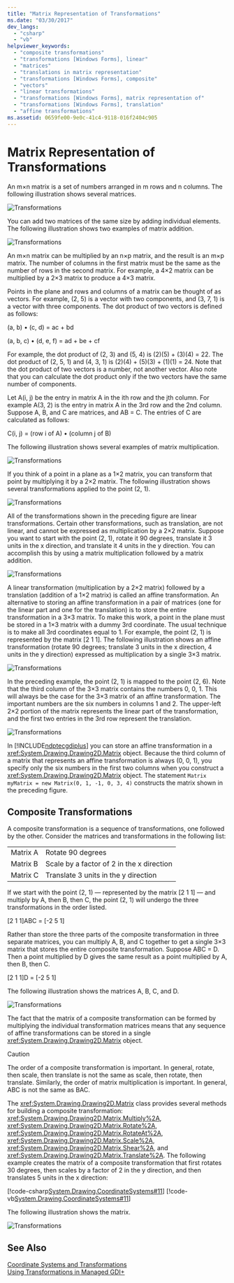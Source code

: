 ```yaml
---
title: "Matrix Representation of Transformations"
ms.date: "03/30/2017"
dev_langs: 
  - "csharp"
  - "vb"
helpviewer_keywords: 
  - "composite transformations"
  - "transformations [Windows Forms], linear"
  - "matrices"
  - "translations in matrix representation"
  - "transformations [Windows Forms], composite"
  - "vectors"
  - "linear transformations"
  - "transformations [Windows Forms], matrix representation of"
  - "transformations [Windows Forms], translation"
  - "affine transformations"
ms.assetid: 0659fe00-9e0c-41c4-9118-016f2404c905
---
```

# Matrix Representation of Transformations
An m×n matrix is a set of numbers arranged in m rows and n columns. The following illustration shows several matrices.  
  
 ![Transformations](../../../../docs/framework/winforms/advanced/media/aboutgdip05-art04.gif "AboutGdip05_art04")  
  
 You can add two matrices of the same size by adding individual elements. The following illustration shows two examples of matrix addition.  
  
 ![Transformations](../../../../docs/framework/winforms/advanced/media/aboutgdip05-art05.gif "AboutGdip05_art05")  
  
 An m×n matrix can be multiplied by an n×p matrix, and the result is an m×p matrix. The number of columns in the first matrix must be the same as the number of rows in the second matrix. For example, a 4×2 matrix can be multiplied by a 2×3 matrix to produce a 4×3 matrix.  
  
 Points in the plane and rows and columns of a matrix can be thought of as vectors. For example, (2, 5) is a vector with two components, and (3, 7, 1) is a vector with three components. The dot product of two vectors is defined as follows:  
  
 (a, b) • (c, d) = ac + bd  
  
 (a, b, c) • (d, e, f) = ad + be + cf  
  
 For example, the dot product of (2, 3) and (5, 4) is (2)(5) + (3)(4) = 22. The dot product of (2, 5, 1) and (4, 3, 1) is (2)(4) + (5)(3) + (1)(1) = 24. Note that the dot product of two vectors is a number, not another vector. Also note that you can calculate the dot product only if the two vectors have the same number of components.  
  
 Let A(i, j) be the entry in matrix A in the ith row and the jth column. For example A(3, 2) is the entry in matrix A in the 3rd row and the 2nd column. Suppose A, B, and C are matrices, and AB = C. The entries of C are calculated as follows:  
  
 C(i, j) = (row i of A) • (column j of B)  
  
 The following illustration shows several examples of matrix multiplication.  
  
 ![Transformations](../../../../docs/framework/winforms/advanced/media/aboutgdip05-art06.gif "AboutGdip05_art06")  
  
 If you think of a point in a plane as a 1×2 matrix, you can transform that point by multiplying it by a 2×2 matrix. The following illustration shows several transformations applied to the point (2, 1).  
  
 ![Transformations](../../../../docs/framework/winforms/advanced/media/aboutgdip05-art07.gif "AboutGdip05_art07")  
  
 All of the transformations shown in the preceding figure are linear transformations. Certain other transformations, such as translation, are not linear, and cannot be expressed as multiplication by a 2×2 matrix. Suppose you want to start with the point (2, 1), rotate it 90 degrees, translate it 3 units in the x direction, and translate it 4 units in the y direction. You can accomplish this by using a matrix multiplication followed by a matrix addition.  
  
 ![Transformations](../../../../docs/framework/winforms/advanced/media/aboutgdip05-art08.gif "AboutGdip05_art08")  
  
 A linear transformation (multiplication by a 2×2 matrix) followed by a translation (addition of a 1×2 matrix) is called an affine transformation. An alternative to storing an affine transformation in a pair of matrices (one for the linear part and one for the translation) is to store the entire transformation in a 3×3 matrix. To make this work, a point in the plane must be stored in a 1×3 matrix with a dummy 3rd coordinate. The usual technique is to make all 3rd coordinates equal to 1. For example, the point (2, 1) is represented by the matrix [2 1 1]. The following illustration shows an affine transformation (rotate 90 degrees; translate 3 units in the x direction, 4 units in the y direction) expressed as multiplication by a single 3×3 matrix.  
  
 ![Transformations](../../../../docs/framework/winforms/advanced/media/aboutgdip05-art09.gif "AboutGdip05_art09")  
  
 In the preceding example, the point (2, 1) is mapped to the point (2, 6). Note that the third column of the 3×3 matrix contains the numbers 0, 0, 1. This will always be the case for the 3×3 matrix of an affine transformation. The important numbers are the six numbers in columns 1 and 2. The upper-left 2×2 portion of the matrix represents the linear part of the transformation, and the first two entries in the 3rd row represent the translation.  
  
 ![Transformations](../../../../docs/framework/winforms/advanced/media/aboutgdip05-art10.gif "AboutGdip05_art10")  
  
 In [!INCLUDE[ndptecgdiplus](../../../../includes/ndptecgdiplus-md.md)] you can store an affine transformation in a <xref:System.Drawing.Drawing2D.Matrix> object. Because the third column of a matrix that represents an affine transformation is always (0, 0, 1), you specify only the six numbers in the first two columns when you construct a <xref:System.Drawing.Drawing2D.Matrix> object. The statement `Matrix myMatrix = new Matrix(0, 1, -1, 0, 3, 4)` constructs the matrix shown in the preceding figure.  
  
## Composite Transformations  
 A composite transformation is a sequence of transformations, one followed by the other. Consider the matrices and transformations in the following list:  
  
|||  
|-|-|  
|Matrix A|Rotate 90 degrees|  
|Matrix B|Scale by a factor of 2 in the x direction|  
|Matrix C|Translate 3 units in the y direction|  
  
 If we start with the point (2, 1) — represented by the matrix [2 1 1] — and multiply by A, then B, then C, the point (2, 1) will undergo the three transformations in the order listed.  
  
 [2 1 1]ABC = [-2 5 1]  
  
 Rather than store the three parts of the composite transformation in three separate matrices, you can multiply A, B, and C together to get a single 3×3 matrix that stores the entire composite transformation. Suppose ABC = D. Then a point multiplied by D gives the same result as a point multiplied by A, then B, then C.  
  
 [2 1 1]D = [-2 5 1]  
  
 The following illustration shows the matrices A, B, C, and D.  
  
 ![Transformations](../../../../docs/framework/winforms/advanced/media/aboutgdip05-art12.gif "AboutGdip05_art12")  
  
 The fact that the matrix of a composite transformation can be formed by multiplying the individual transformation matrices means that any sequence of affine transformations can be stored in a single <xref:System.Drawing.Drawing2D.Matrix> object.  
  
> [!CAUTION]
>  The order of a composite transformation is important. In general, rotate, then scale, then translate is not the same as scale, then rotate, then translate. Similarly, the order of matrix multiplication is important. In general, ABC is not the same as BAC.  
  
 The <xref:System.Drawing.Drawing2D.Matrix> class provides several methods for building a composite transformation: <xref:System.Drawing.Drawing2D.Matrix.Multiply%2A>, <xref:System.Drawing.Drawing2D.Matrix.Rotate%2A>, <xref:System.Drawing.Drawing2D.Matrix.RotateAt%2A>, <xref:System.Drawing.Drawing2D.Matrix.Scale%2A>, <xref:System.Drawing.Drawing2D.Matrix.Shear%2A>, and <xref:System.Drawing.Drawing2D.Matrix.Translate%2A>. The following example creates the matrix of a composite transformation that first rotates 30 degrees, then scales by a factor of 2 in the y direction, and then translates 5 units in the x direction:  
  
 [!code-csharp[System.Drawing.CoordinateSystems#11](../../../../samples/snippets/csharp/VS_Snippets_Winforms/System.Drawing.CoordinateSystems/CS/Class1.cs#11)]
 [!code-vb[System.Drawing.CoordinateSystems#11](../../../../samples/snippets/visualbasic/VS_Snippets_Winforms/System.Drawing.CoordinateSystems/VB/Class1.vb#11)]  
  
 The following illustration shows the matrix.  
  
 ![Transformations](../../../../docs/framework/winforms/advanced/media/aboutgdip05-art13.gif "AboutGdip05_art13")  
  
## See Also  
 [Coordinate Systems and Transformations](../../../../docs/framework/winforms/advanced/coordinate-systems-and-transformations.md)  
 [Using Transformations in Managed GDI+](../../../../docs/framework/winforms/advanced/using-transformations-in-managed-gdi.md)
